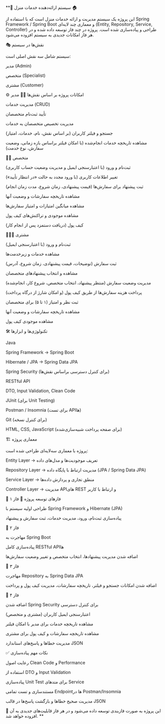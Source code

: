 
**📄
سیستم ارائه‌دهنده خدمات منزل 🏠

این پروژه یک سیستم مدیریت و ارائه خدمات منزل است که با استفاده از Spring Framework / Spring Boot و معماری چند لایه‌ای (Entity, Repository, Service, Controller) طراحی و پیاده‌سازی شده است.
پروژه در چند فاز توسعه داده شده و در هر فاز امکانات جدیدی به سیستم افزوده می‌شود.

🎭 نقش‌ها در سیستم

سیستم شامل سه نقش اصلی است:

مدیر (Admin)

متخصص (Specialist)

مشتری (Customer)

⚙️ امکانات پروژه بر اساس نقش‌ها
👨‍💼 مدیر

مدیریت خدمات (CRUD)

تأیید ثبت‌نام متخصصان

مدیریت تخصیص متخصصان به خدمات

جستجو و فیلتر کاربران (بر اساس نقش، نام، خدمات، امتیاز)

مشاهده تاریخچه خدمات انجام‌شده (با امکان فیلتر براساس بازه زمانی، وضعیت سفارش، نوع خدمت)

👨‍🔧 متخصص

ثبت‌نام و ورود (با اعتبارسنجی ایمیل و مدیریت وضعیت حساب کاربری)

تغییر اطلاعات کاربری (با ورود مجدد به حالت «در انتظار تأیید»)

ثبت پیشنهاد برای سفارش‌ها (قیمت پیشنهادی، زمان شروع، مدت زمان انجام)

مشاهده تاریخچه سفارشات و وضعیت آنها

مشاهده میانگین امتیازات و امتیاز سفارش‌ها

مشاهده موجودی و تراکنش‌های کیف پول

کیف پول (دریافت دستمزد پس از انجام کار)

👨‍👩‍👧 مشتری

ثبت‌نام و ورود (با اعتبارسنجی ایمیل)

مشاهده خدمات و زیرخدمت‌ها

ثبت سفارش (توضیحات، قیمت پیشنهادی، زمان شروع، آدرس)

مشاهده و انتخاب پیشنهادهای متخصصان

مدیریت وضعیت سفارش (منتظر پیشنهاد، انتخاب متخصص، شروع کار، انجام‌شده)

پرداخت هزینه سفارش‌ها از طریق کیف پول (و امکان شارژ از درگاه پرداخت)

ثبت نظر و امتیاز (۱ تا ۵) برای متخصصان

مشاهده تاریخچه سفارشات و وضعیت آنها

مشاهده موجودی کیف پول

🛠️ تکنولوژی‌ها و ابزارها

Java

Spring Framework → Spring Boot

Hibernate / JPA → Spring Data JPA

Spring Security (برای کنترل دسترسی براساس نقش‌ها)

RESTful API

DTO, Input Validation, Clean Code

JUnit (برای Unit Testing)

Postman / Insomnia (برای تست APIها)

Git (برای کنترل نسخه)

HTML, CSS, JavaScript (برای صفحه پرداخت شبیه‌سازی‌شده)

🏗️ معماری پروژه

پروژه با معماری سه‌لایه‌ای طراحی شده است:

Entity Layer → تعریف موجودیت‌ها و مدل‌های داده

Repository Layer → مدیریت ارتباط با پایگاه داده (JPA / Spring Data JPA)

Service Layer → منطق تجاری و پردازش داده‌ها

Controller Layer → مدیریت APIهای REST و ارتباط با کاربر

🚀 فازهای توسعه پروژه
🔹 فاز ۱

طراحی اولیه سیستم با Spring Framework و Hibernate (JPA)

پیاده‌سازی ثبت‌نام، ورود، مدیریت خدمات، ثبت سفارش و پیشنهاد

🔹 فاز ۲

مهاجرت به Spring Boot

پیاده‌سازی کامل RESTful APIها

اضافه شدن مدیریت پیشنهادها، انتخاب متخصص و تغییر وضعیت سفارش‌ها

🔹 فاز ۳

مهاجرت Repository به Spring Data JPA

اضافه شدن امکانات جستجو و فیلتر، تاریخچه سفارشات، مدیریت کیف پول و پرداخت

🔹 فاز ۴

اضافه شدن Spring Security برای کنترل دسترسی

اعتبارسنجی ایمیل کاربران (مشتری و متخصص)

مشاهده تاریخچه خدمات برای مدیر با امکان فیلتر

مشاهده تاریخچه سفارشات و کیف پول برای مشتری

مدیریت خطاها و پاسخ‌های استاندارد JSON

✅ نکات مهم پیاده‌سازی

رعایت اصول Clean Code و Performance

استفاده از DTO و Input Validation

پیاده‌سازی Unit Test برای متدهای Service

مستندسازی و تست تمامی Endpointها در Postman/Insomnia

مدیریت صحیح خطاها و بازگشت پاسخ‌ها در قالب JSON

📌 این پروژه به صورت فازبندی توسعه داده می‌شود و در هر فاز قابلیت‌های جدیدی به آن افزوده خواهد شد.
**
